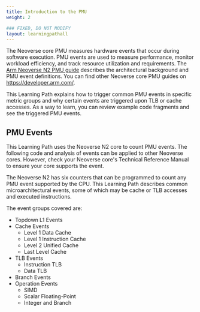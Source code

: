 ```yaml
---
title: Introduction to the PMU
weight: 2

### FIXED, DO NOT MODIFY
layout: learningpathall
---
```


The Neoverse core PMU measures hardware events that occur during software execution. PMU events are used to measure performance, monitor workload efficiency, and track resource utilization and requirements. The [Arm Neoverse N2 PMU guide](https://developer.arm.com/documentation/PJDOC-466751330-590448/2-0/?lang=en) describes the architectural background and PMU event definitions. You can find other Neoverse core PMU guides on https://developer.arm.com/. 

This Learning Path explains how to trigger common PMU events in specific metric groups and why certain events are triggered upon TLB or cache accesses. As a way to learn, you can review example code fragments and see the triggered PMU events.

## PMU Events 

This Learning Path uses the Neoverse N2 core to count PMU events. The following code and analysis of events can be applied to other Neoverse cores. However, check your Neoverse core's Technical Reference Manual to ensure your core supports the event. 

The Neoverse N2 has six counters that can be programmed to count any PMU event supported by the CPU. This Learning Path describes common microarchitectural events, some of which may be cache or TLB accesses and executed instructions.

The event groups covered are:
- Topdown L1 Events
- Cache Events
    - Level 1 Data Cache
    - Level 1 Instruction Cache
    - Level 2 Unified Cache
    - Last Level Cache
- TLB Events
    - Instruction TLB
    - Data TLB
- Branch Events
- Operation Events
    - SIMD
    - Scalar Floating-Point
    - Integer and Branch